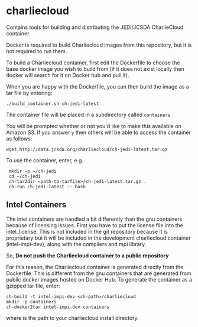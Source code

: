 # charliecloud
Contains tools for building and distributing the JEDI/JCSDA CharlieCloud container.

Docker is required to build Charliecloud images from this repository, but it is not required to run them.

To build a Charliecloud container, first edit the Dockerfile to choose the base docker image you wish to build from (if it does not exist locally then docker will search for it on Docker hub and pull it).

When you are happy with the Dockerfile, you can then build the image as a tar file by entering:

    ./build_container.sh ch-jedi-latest

The container file will be placed in a subdirectory called `containers`
    
You will be prompted whether or not you'd like to make this available on Amazon S3.  If you answer `y` then others will be able to access the container as follows:

    wget http://data.jcsda.org/charliecloud/ch-jedi-latest.tar.gz
    
To use the container, enter, e.g.
 
     mkdir -p ~/ch-jedi
     cd ~/ch-jedi
     ch-tar2dir <path-to-tarfile>/ch-jedi-latest.tar.gz .
     ch-run ch-jedi-latest -- bash

## Intel Containers

The intel containers are handled a bit differently than the gnu containers because of licensing issues.  First you have to put the license file into the intel_license.  This is not included in the git repository because it is proprietary but it will be included in the development charliecloud container (intel-impi-dev), along with the compilers and mpi library.  

So, **Do not push the Charliecloud container to a public repository**

For this reason, the Charliecloud container is generated directly from the Dockerfile.  This is different from the gnu containers that are generated from public docker images hosted on Docker Hub.  To generate the container as a gzipped tar file, enter:

    ch-build -t intel-impi-dev <ch-path>/charliecloud
    mkdir -p containers
    ch-docker2tar intel-impi-dev containers
    
where <ch-path> is the path to your charliecloud install directory.